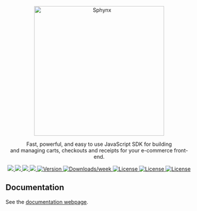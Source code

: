 <div align="center">
  <img src="https://user-images.githubusercontent.com/80452137/216784697-85c3221c-7532-4703-b285-ee74aba99c7b.svg" alt="Sphynx" height="350" />
  <p>Fast, powerful, and easy to use JavaScript SDK for building <br /> and managing carts, checkouts and receipts for your e-commerce front-end. </p>
</div>

<p align="center">
  <a href="https://github.com/jam-commerce/sphynx/actions/workflows/prettier.yml">
    <img src="https://github.com/jam-commerce/sphynx/actions/workflows/prettier.yml/badge.svg" />
  </a>
  <a href="https://github.com/jam-commerce/sphynx/actions/workflows/snyk.yml">
    <img src="https://github.com/jam-commerce/sphynx/actions/workflows/snyk.yml/badge.svg" />
  </a>
  <a href="https://github.com/jam-commerce/sphynx/actions/workflows/codeql.yml">
    <img src="https://github.com/jam-commerce/sphynx/actions/workflows/codeql.yml/badge.svg?branch=main" />
  </a>
  <a href="">
    <img src="https://img.shields.io/github/repo-size/jam-commerce/sphynx"/>
  </a>
  <a href="https://www.npmjs.com/package/sphynx">
    <img src="https://img.shields.io/npm/v/sphynx.svg" alt="Version" />
  </a>
  <a href="https://www.npmjs.com/package/sphynx">
    <img src="https://img.shields.io/npm/dw/sphynx" alt="Downloads/week" />
  </a>
    <a href="https://github.com/jam-commerce/sphynx/blob/main/package.json">
    <img src="https://img.shields.io/npm/l/sphynx.svg" alt="License" />
  </a>
   <a href="https://github.com/jam-commerce/sphynx/blob/main/package.json">
    <img src="https://img.shields.io/npm/l/sphynx.svg" alt="License" />
  </a>
  <a href="https://openbase.com/js/sphynx?utm_source=embedded&amp;utm_medium=badge&amp;utm_campaign=rate-badge">
    <img src="https://badges.openbase.com/js/featured/sphynx.svg?" alt="License" />
  </a>
  <br>
</p>


## Documentation

See the [documentation webpage](https://github.com/jam-commerce/sphynx).
